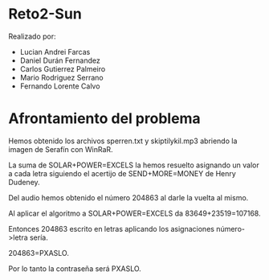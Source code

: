 # Reto2-Sun

Realizado por:
- Lucian Andrei Farcas
- Daniel Durán Fernandez
- Carlos Gutierrez Palmeiro
- Mario Rodriguez Serrano
- Fernando Lorente Calvo

# Afrontamiento del problema

Hemos obtenido los archivos sperren.txt y skiptilykil.mp3 abriendo la imagen de Serafín con WinRaR.

La suma de SOLAR+POWER=EXCELS la hemos resuelto asignando un valor a cada letra siguiendo el acertijo de SEND+MORE=MONEY de Henry Dudeney.

Del audio hemos obtenido el número 204863 al darle la vuelta al mismo.

Al aplicar el algoritmo a SOLAR+POWER=EXCELS da 83649+23519=107168.

Entonces 204863 escrito en letras aplicando los asignaciones número->letra sería.

204863=PXASLO.

Por lo tanto la contraseña será PXASLO.
